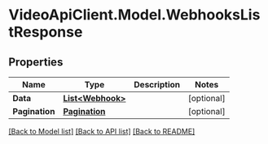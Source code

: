 # VideoApiClient.Model.WebhooksListResponse

## Properties

Name | Type | Description | Notes
------------ | ------------- | ------------- | -------------
**Data** | [**List&lt;Webhook&gt;**](Webhook.md) |  | [optional] 
**Pagination** | [**Pagination**](Pagination.md) |  | [optional] 

[[Back to Model list]](../README.md#documentation-for-models) [[Back to API list]](../README.md#documentation-for-api-endpoints) [[Back to README]](../README.md)

